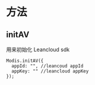 # 方法

## initAV

用来初始化 Leancloud sdk

```
Modis.initAV({
  appId: "", //leancoud appId
  appKey: "" //leancloud appKey
});
```
